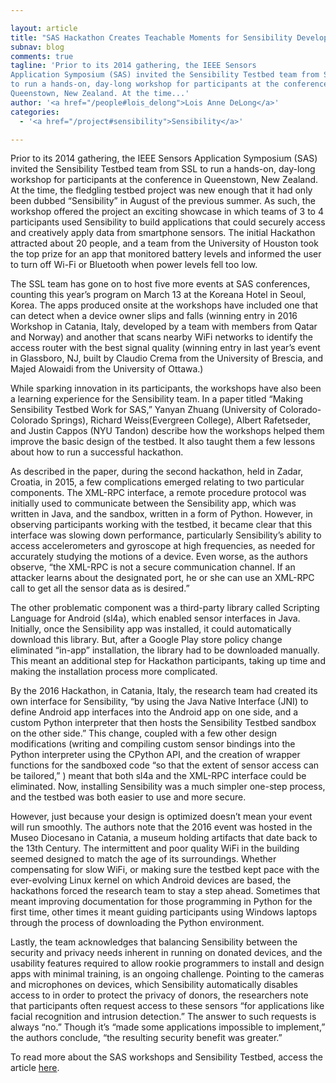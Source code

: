 ```yaml
---

layout: article
title: "SAS Hackathon Creates Teachable Moments for Sensibility Developers"
subnav: blog
comments: true
tagline: 'Prior to its 2014 gathering, the IEEE Sensors
Application Symposium (SAS) invited the Sensibility Testbed team from SSL
to run a hands-on, day-long workshop for participants at the conference in
Queenstown, New Zealand. At the time...'
author: '<a href="/people#lois_delong">Lois Anne DeLong</a>'
categories:
  - '<a href="/project#sensibility">Sensibility</a>'

---
```


Prior to its 2014 gathering, the IEEE Sensors
Application Symposium (SAS) invited the Sensibility Testbed team from SSL
to run a hands-on, day-long workshop for participants at the conference in
Queenstown, New Zealand. At the time, the fledgling testbed project was new
enough that it had only been dubbed “Sensibility”
in August of the previous summer. As such, the workshop offered the project
an exciting showcase in which teams of 3 to 4 participants used
Sensibility to build applications that could
securely access and creatively apply data from smartphone sensors. The initial
Hackathon attracted about 20 people, and a team from the University of Houston
took the top prize for an app that monitored battery levels and informed the
user to turn off Wi-Fi or Bluetooth when power levels fell too low.

The SSL team has gone on to host five more events at SAS conferences, counting
this year’s program on March 13 at the Koreana Hotel in Seoul, Korea. The apps
produced onsite at the workshops have included one that can detect when a device
owner slips and falls (winning entry in 2016 Workshop
in Catania, Italy, developed by a team with members from Qatar and Norway)
and another that scans nearby WiFi networks to identify the access router with
the best signal quality (winning entry in last year’s event in Glassboro, NJ, built
by Claudio Crema from the University of
Brescia, and Majed Alowaidi from the University of Ottawa.)

While sparking innovation in its participants, the workshops have also
been a learning experience for the Sensibility team. In a paper titled “Making
Sensibility Testbed Work for SAS,” Yanyan Zhuang (University of Colorado-Colorado
Springs), Richard Weiss(Evergreen College), Albert Rafetseder, and
Justin Cappos (NYU Tandon) describe
how the workshops helped them improve the basic design of the testbed. It also
taught them a few lessons about how to run a successful hackathon.

As described in the paper, during the second hackathon, held in Zadar, Croatia, in
2015, a few complications emerged relating to two particular components. The XML-RPC
interface, a remote procedure protocol was initially used to communicate between
the Sensibility app, which was written in Java, and the sandbox, written in a form
of Python. However, in observing participants working with the testbed,
it became clear that this interface was slowing down performance, particularly
Sensibility’s ability to access accelerometers and gyroscope at high frequencies,
as needed for accurately studying the motions of a device. Even worse, as the
authors observe, “the XML-RPC is not a secure communication channel. If an attacker
learns about the designated port, he or she can use an XML-RPC call to get all
the sensor data as is desired.”

The other problematic component was a third-party library called Scripting
Language for Android (sl4a), which enabled sensor interfaces in Java. Initially,
once the Sensibility app was installed, it could automatically download this library.
But, after a Google Play store policy change eliminated “in-app” installation,
the library had to be downloaded manually. This meant an additional step for
Hackathon participants, taking up time and making the installation process
more complicated.

By the 2016 Hackathon, in Catania, Italy, the research team had created its own
interface for Sensibility, “by using the Java Native Interface (JNI) to define
Android app interfaces into the Android app on one side, and a custom Python
interpreter that then hosts the Sensibility Testbed sandbox on the other side.”
This change, coupled with a few other design modifications (writing and compiling
custom sensor bindings into the Python interpreter using the CPython API, and
the creation of wrapper functions for the sandboxed code “so that the extent
of sensor access can be tailored,” ) meant that both sl4a and the XML-RPC
interface could be eliminated. Now, installing Sensibility was a much simpler
one-step process, and the testbed was both easier to use and more secure.

However, just because your design is optimized doesn’t mean your event will
run smoothly. The authors note that the 2016 event was hosted in the Museo
Diocesano in Catania, a museum holding artifacts that date back to the 13th
Century. The intermittent and poor quality WiFi in the building seemed
designed to match the age of its surroundings. Whether compensating
for slow WiFi, or making sure the testbed kept pace with the ever-evolving
Linux kernel on which Android devices are based, the hackathons forced
the research team to stay a step ahead. Sometimes that meant improving
documentation for those programming in Python for the first time, other times
it meant guiding participants using Windows laptops through the process
of downloading the Python environment.

Lastly, the team acknowledges that balancing Sensibility between the
security and privacy needs inherent in running on donated devices,
and the usability features required to allow rookie programmers to
install and design apps with minimal training, is an ongoing challenge.
Pointing to the cameras and microphones on devices, which Sensibility
automatically disables access to in order to protect the privacy of donors,
the researchers note that participants often request access to these sensors
“for applications like facial recognition and intrusion detection.” The
answer to such requests is always “no.” Though it’s “made some applications
impossible to implement,” the authors conclude, “the resulting security
benefit was greater.”

To read more about the SAS workshops and Sensibility Testbed, access
the article [here](https://ssl.engineering.nyu.edu/papers/zhuang_sensibility_sas_2018.pdf).
